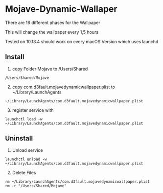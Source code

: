 # Mojave-Dynamic-Wallaper

There are 16 different phases for the Wallpaper

This will change the wallpaper every 1,5 hours

Tested on 10.13.4 should work on every macOS Version which uses launchd


## Install

1. copy Folder Mojave to /Users/Shared

```
/Users/Shared/Mojave
```

2. copy com.d3fault.mojavedynamicwallpaper.plist to ~/Library/LaunchAgents
```
~/Library/LaunchAgents/com.d3fault.mojavedynamicwallpaper.plist
```

3. register service with
```
launchctl load -w ~/Library/LaunchAgents/com.d3fault.mojavedynamicwallpaper.plist
```


## Uninstall

1. Unload service
```
launchctl unload -w ~/Library/LaunchAgents/com.d3fault.mojavedynamicwallpaper.plist
```
2. Delete Files
```
rm ~/Library/LaunchAgents/com.d3fault.mojavedynamicwallpaper.plist
rm -r "/Users/Shared/Mojave"
```
